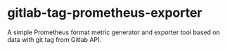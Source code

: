 # gitlab-tag-prometheus-exporter
A simple Prometheus format metric generator and exporter tool based on data with git tag from Gitlab API.

